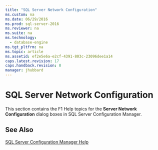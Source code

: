 ```yaml
---
title: "SQL Server Network Configuration"
ms.custom: na
ms.date: 06/29/2016
ms.prod: sql-server-2016
ms.reviewer: na
ms.suite: na
ms.technology: 
  - database-engine
ms.tgt_pltfrm: na
ms.topic: article
ms.assetid: ef2e5e6a-e2cf-4391-803c-23096dee1a14
caps.latest.revision: 17
caps.handback.revision: 0
manager: jhubbard
---
```

# SQL Server Network Configuration
This section contains the F1 Help topics for the **Server Network Configuration** dialog boxes in SQL Server Configuration Manager.  
  
## See Also  
 [SQL Server Configuration Manager Help](../../Topics/TopicNameNotContainA/SQL-Server-Configuration-Manager-Help.md)